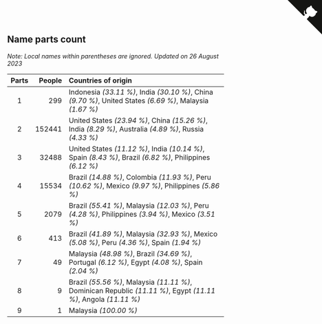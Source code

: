 ## Name parts count

*Note: Local names within parentheses are ignored.*
*Updated on 26 August 2023*

| Parts | People | Countries of origin |
| :--: | ---: | :--- |
| 1 | 299 | Indonesia *(33.11 %)*, India *(30.10 %)*, China *(9.70 %)*, United States *(6.69 %)*, Malaysia *(1.67 %)* |
| 2 | 152441 | United States *(23.94 %)*, China *(15.26 %)*, India *(8.29 %)*, Australia *(4.89 %)*, Russia *(4.33 %)* |
| 3 | 32488 | United States *(11.12 %)*, India *(10.14 %)*, Spain *(8.43 %)*, Brazil *(6.82 %)*, Philippines *(6.12 %)* |
| 4 | 15534 | Brazil *(14.88 %)*, Colombia *(11.93 %)*, Peru *(10.62 %)*, Mexico *(9.97 %)*, Philippines *(5.86 %)* |
| 5 | 2079 | Brazil *(55.41 %)*, Malaysia *(12.03 %)*, Peru *(4.28 %)*, Philippines *(3.94 %)*, Mexico *(3.51 %)* |
| 6 | 413 | Brazil *(41.89 %)*, Malaysia *(32.93 %)*, Mexico *(5.08 %)*, Peru *(4.36 %)*, Spain *(1.94 %)* |
| 7 | 49 | Malaysia *(48.98 %)*, Brazil *(34.69 %)*, Portugal *(6.12 %)*, Egypt *(4.08 %)*, Spain *(2.04 %)* |
| 8 | 9 | Brazil *(55.56 %)*, Malaysia *(11.11 %)*, Dominican Republic *(11.11 %)*, Egypt *(11.11 %)*, Angola *(11.11 %)* |
| 9 | 1 | Malaysia *(100.00 %)* |


<a href="https://github.com/jonatanklosko/wca_statistics" class="github-corner" aria-label="View source on Github"><svg width="80" height="80" viewBox="0 0 250 250" style="fill:#151513; color:#fff; position: absolute; top: 0; border: 0; right: 0;" aria-hidden="true"><path d="M0,0 L115,115 L130,115 L142,142 L250,250 L250,0 Z"></path><path d="M128.3,109.0 C113.8,99.7 119.0,89.6 119.0,89.6 C122.0,82.7 120.5,78.6 120.5,78.6 C119.2,72.0 123.4,76.3 123.4,76.3 C127.3,80.9 125.5,87.3 125.5,87.3 C122.9,97.6 130.6,101.9 134.4,103.2" fill="currentColor" style="transform-origin: 130px 106px;" class="octo-arm"></path><path d="M115.0,115.0 C114.9,115.1 118.7,116.5 119.8,115.4 L133.7,101.6 C136.9,99.2 139.9,98.4 142.2,98.6 C133.8,88.0 127.5,74.4 143.8,58.0 C148.5,53.4 154.0,51.2 159.7,51.0 C160.3,49.4 163.2,43.6 171.4,40.1 C171.4,40.1 176.1,42.5 178.8,56.2 C183.1,58.6 187.2,61.8 190.9,65.4 C194.5,69.0 197.7,73.2 200.1,77.6 C213.8,80.2 216.3,84.9 216.3,84.9 C212.7,93.1 206.9,96.0 205.4,96.6 C205.1,102.4 203.0,107.8 198.3,112.5 C181.9,128.9 168.3,122.5 157.7,114.1 C157.9,116.9 156.7,120.9 152.7,124.9 L141.0,136.5 C139.8,137.7 141.6,141.9 141.8,141.8 Z" fill="currentColor" class="octo-body"></path></svg></a><style>.github-corner:hover .octo-arm{animation:octocat-wave 560ms ease-in-out}@keyframes octocat-wave{0%,100%{transform:rotate(0)}20%,60%{transform:rotate(-25deg)}40%,80%{transform:rotate(10deg)}}@media (max-width:500px){.github-corner:hover .octo-arm{animation:none}.github-corner .octo-arm{animation:octocat-wave 560ms ease-in-out}}</style>
